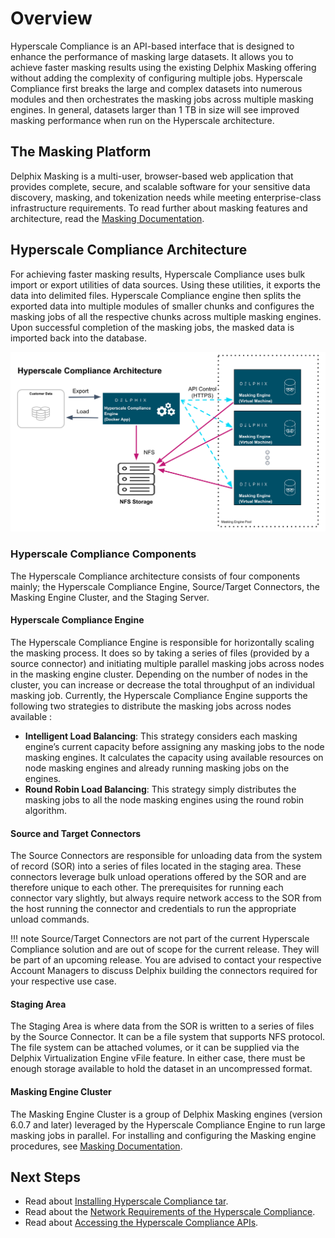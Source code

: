 # Overview

Hyperscale Compliance is an API-based interface that is designed to enhance the performance of masking large datasets. It allows you to achieve faster masking results using the existing Delphix Masking offering without adding the complexity of configuring multiple jobs.
Hyperscale Compliance first breaks the large and complex datasets into numerous modules and then orchestrates the masking jobs across multiple masking engines. In general, datasets larger than 1 TB in size will see improved masking performance when run on the Hyperscale architecture.

## The Masking Platform
Delphix Masking is a multi-user, browser-based web application that provides complete, secure, and scalable software for your sensitive data discovery, masking, and tokenization needs while meeting enterprise-class infrastructure requirements. To read further about masking features and architecture, read the [Masking Documentation](https://maskingdocs.delphix.com/).

## Hyperscale Compliance Architecture​

For achieving faster masking results, Hyperscale Compliance uses bulk import or export utilities of data sources. Using these utilities, it exports the data into delimited files. Hyperscale Compliance engine then splits the exported data into multiple modules of smaller chunks and configures the masking jobs of all the respective chunks across multiple masking engines. Upon successful completion of the masking jobs, the masked data is imported back into the database.

![Hypersacle masking architecture](./media/HSM_architecture.png)

### Hyperscale Compliance Components

The Hyperscale Compliance architecture consists of four components mainly; the Hyperscale Compliance Engine, Source/Target Connectors, the Masking Engine Cluster, and the Staging Server.

#### Hyperscale Compliance Engine

The Hyperscale Compliance Engine is responsible for horizontally scaling the masking process. It does so by taking a series of files (provided by a source connector) and initiating multiple parallel masking jobs across nodes in the masking engine cluster. Depending on the number of nodes in the cluster, you can increase or decrease the total throughput of an individual masking job.
Currently, the Hyperscale Compliance Engine supports the following two strategies to distribute the masking jobs across nodes available :

- **Intelligent Load Balancing**: This strategy considers each masking engine’s current capacity before assigning any masking jobs to the node masking engines. It calculates the capacity using available resources on node masking engines and already running masking jobs on the engines.
- **Round Robin Load Balancing**: This strategy simply distributes the masking jobs to all the node masking engines using the round robin algorithm.

#### Source and Target Connectors​

The Source Connectors are responsible for unloading data from the system of record (SOR) into a series of files located in the staging area. These connectors leverage bulk unload operations offered by the SOR and are therefore unique to each other. The prerequisites for running each connector vary slightly, but always require network access to the SOR from the host running the connector and credentials to run the appropriate unload commands.

!!! note
    Source/Target Connectors are not part of the current Hyperscale Compliance solution and are out of scope for the current release. They will be part of an upcoming release. You are advised to contact your respective Account Managers to discuss Delphix building the connectors required for your respective use case.

#### Staging Area

The Staging Area is where data from the SOR is written to a series of files by the Source Connector. It can be a file system that supports NFS protocol. The file system can be attached volumes, or it can be supplied via the Delphix Virtualization Engine vFile feature. In either case, there must be enough storage available to hold the dataset in an uncompressed format.


#### Masking Engine Cluster

The Masking Engine Cluster is a group of Delphix Masking engines (version 6.0.7 and later) leveraged by the Hyperscale Compliance Engine to run large masking jobs in parallel. For installing and configuring the Masking engine procedures, see [Masking Documentation](https://maskingdocs.delphix.com/).

## Next Steps

* Read about [Installing Hyperscale Compliance tar](./Getting_Started/Hyperscale_Compliance_Installation.md).
* Read about the [Network Requirements of the Hyperscale Compliance](./Getting_Started//Network_Requirements.md).
* Read about [Accessing the Hyperscale Compliance APIs](./Getting_Started/Accessing_the_Hyperscale_Compliance_API.md).
